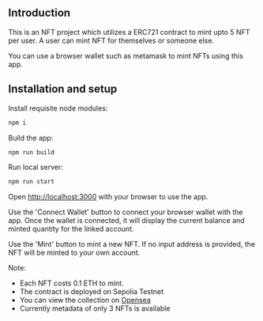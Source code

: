 ## Introduction

This is an NFT project which utilizes a ERC721 contract to mint upto 5 NFT per user. A user can mint NFT for themselves or someone else.

You can use a browser wallet such as metamask to mint NFTs using this app.

## Installation and setup

Install requisite node modules:

```bash
npm i
```

Build the app:

```bash
npm run build
```

Run local server:

```bash
npm run start
```

Open [http://localhost:3000](http://localhost:3000) with your browser to use the app.

Use the 'Connect Wallet' button to connect your browser wallet with the app. Once the wallet is connected, it will display the current balance and minted quantity for the linked account.

Use the 'Mint' button to mint a new NFT. If no input address is provided, the NFT will be minted to your own account.

Note: 
- Each NFT costs 0.1 ETH to mint.
- The contract is deployed on Sepolia Testnet
- You can view the collection on [Opensea](https://testnets.opensea.io/collection/arknights-at-1)
- Currently metadata of only 3 NFTs is available 

